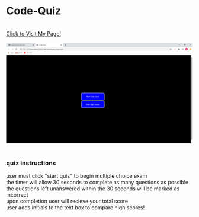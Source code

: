 # Code-Quiz

<br>
<a href="https://alexemrob.github.io/Code-Quiz/">Click to Visit My Page!</a>
<br><br>
<img src="./assets/images/SScodeQuiz.png" alt="password generator screenshot">
<br><br>

<h3>quiz instructions</h3>
<p>user must click "start quiz" to begin multiple choice exam<br>
  the timer will allow 30 seconds to complete as many questions as possible<br>
  the questions left unanswered within the 30 seconds will be marked as incorrect<br>
  upon completion user will recieve your total score<br>
  user adds initials to the text box to compare high scores!</p>
